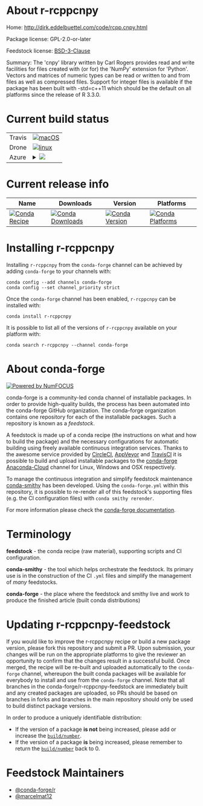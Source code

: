 About r-rcppcnpy
================

Home: http://dirk.eddelbuettel.com/code/rcpp.cnpy.html

Package license: GPL-2.0-or-later

Feedstock license: [BSD-3-Clause](https://github.com/conda-forge/r-rcppcnpy-feedstock/blob/master/LICENSE.txt)

Summary: The 'cnpy' library written by Carl Rogers provides read and write facilities for files created with (or for) the 'NumPy' extension for 'Python'. Vectors and matrices of numeric types can be read or written to and from files as well as compressed files. Support for integer files is available if the package has been built with -std=c++11 which should be the default on all platforms since the release of R 3.3.0.

Current build status
====================


<table><tr>
    <td>Travis</td>
    <td>
      <a href="https://travis-ci.com/conda-forge/r-rcppcnpy-feedstock">
        <img alt="macOS" src="https://img.shields.io/travis/com/conda-forge/r-rcppcnpy-feedstock/master.svg?label=macOS">
      </a>
    </td>
  </tr><tr>
    <td>Drone</td>
    <td>
      <a href="https://cloud.drone.io/conda-forge/r-rcppcnpy-feedstock">
        <img alt="linux" src="https://img.shields.io/drone/build/conda-forge/r-rcppcnpy-feedstock/master.svg?label=Linux">
      </a>
    </td>
  </tr>
    
  <tr>
    <td>Azure</td>
    <td>
      <details>
        <summary>
          <a href="https://dev.azure.com/conda-forge/feedstock-builds/_build/latest?definitionId=3472&branchName=master">
            <img src="https://dev.azure.com/conda-forge/feedstock-builds/_apis/build/status/r-rcppcnpy-feedstock?branchName=master">
          </a>
        </summary>
        <table>
          <thead><tr><th>Variant</th><th>Status</th></tr></thead>
          <tbody><tr>
              <td>linux_64_r_base3.6</td>
              <td>
                <a href="https://dev.azure.com/conda-forge/feedstock-builds/_build/latest?definitionId=3472&branchName=master">
                  <img src="https://dev.azure.com/conda-forge/feedstock-builds/_apis/build/status/r-rcppcnpy-feedstock?branchName=master&jobName=linux&configuration=linux_64_r_base3.6" alt="variant">
                </a>
              </td>
            </tr><tr>
              <td>linux_64_r_base4.0</td>
              <td>
                <a href="https://dev.azure.com/conda-forge/feedstock-builds/_build/latest?definitionId=3472&branchName=master">
                  <img src="https://dev.azure.com/conda-forge/feedstock-builds/_apis/build/status/r-rcppcnpy-feedstock?branchName=master&jobName=linux&configuration=linux_64_r_base4.0" alt="variant">
                </a>
              </td>
            </tr><tr>
              <td>linux_aarch64_r_base3.6</td>
              <td>
                <a href="https://dev.azure.com/conda-forge/feedstock-builds/_build/latest?definitionId=3472&branchName=master">
                  <img src="https://dev.azure.com/conda-forge/feedstock-builds/_apis/build/status/r-rcppcnpy-feedstock?branchName=master&jobName=linux&configuration=linux_aarch64_r_base3.6" alt="variant">
                </a>
              </td>
            </tr><tr>
              <td>linux_aarch64_r_base4.0</td>
              <td>
                <a href="https://dev.azure.com/conda-forge/feedstock-builds/_build/latest?definitionId=3472&branchName=master">
                  <img src="https://dev.azure.com/conda-forge/feedstock-builds/_apis/build/status/r-rcppcnpy-feedstock?branchName=master&jobName=linux&configuration=linux_aarch64_r_base4.0" alt="variant">
                </a>
              </td>
            </tr><tr>
              <td>linux_ppc64le_r_base3.6</td>
              <td>
                <a href="https://dev.azure.com/conda-forge/feedstock-builds/_build/latest?definitionId=3472&branchName=master">
                  <img src="https://dev.azure.com/conda-forge/feedstock-builds/_apis/build/status/r-rcppcnpy-feedstock?branchName=master&jobName=linux&configuration=linux_ppc64le_r_base3.6" alt="variant">
                </a>
              </td>
            </tr><tr>
              <td>linux_ppc64le_r_base4.0</td>
              <td>
                <a href="https://dev.azure.com/conda-forge/feedstock-builds/_build/latest?definitionId=3472&branchName=master">
                  <img src="https://dev.azure.com/conda-forge/feedstock-builds/_apis/build/status/r-rcppcnpy-feedstock?branchName=master&jobName=linux&configuration=linux_ppc64le_r_base4.0" alt="variant">
                </a>
              </td>
            </tr><tr>
              <td>osx_64_r_base3.6</td>
              <td>
                <a href="https://dev.azure.com/conda-forge/feedstock-builds/_build/latest?definitionId=3472&branchName=master">
                  <img src="https://dev.azure.com/conda-forge/feedstock-builds/_apis/build/status/r-rcppcnpy-feedstock?branchName=master&jobName=osx&configuration=osx_64_r_base3.6" alt="variant">
                </a>
              </td>
            </tr><tr>
              <td>osx_64_r_base4.0</td>
              <td>
                <a href="https://dev.azure.com/conda-forge/feedstock-builds/_build/latest?definitionId=3472&branchName=master">
                  <img src="https://dev.azure.com/conda-forge/feedstock-builds/_apis/build/status/r-rcppcnpy-feedstock?branchName=master&jobName=osx&configuration=osx_64_r_base4.0" alt="variant">
                </a>
              </td>
            </tr><tr>
              <td>osx_arm64</td>
              <td>
                <a href="https://dev.azure.com/conda-forge/feedstock-builds/_build/latest?definitionId=3472&branchName=master">
                  <img src="https://dev.azure.com/conda-forge/feedstock-builds/_apis/build/status/r-rcppcnpy-feedstock?branchName=master&jobName=osx&configuration=osx_arm64_" alt="variant">
                </a>
              </td>
            </tr><tr>
              <td>win_64_r_base3.6</td>
              <td>
                <a href="https://dev.azure.com/conda-forge/feedstock-builds/_build/latest?definitionId=3472&branchName=master">
                  <img src="https://dev.azure.com/conda-forge/feedstock-builds/_apis/build/status/r-rcppcnpy-feedstock?branchName=master&jobName=win&configuration=win_64_r_base3.6" alt="variant">
                </a>
              </td>
            </tr><tr>
              <td>win_64_r_base4.0</td>
              <td>
                <a href="https://dev.azure.com/conda-forge/feedstock-builds/_build/latest?definitionId=3472&branchName=master">
                  <img src="https://dev.azure.com/conda-forge/feedstock-builds/_apis/build/status/r-rcppcnpy-feedstock?branchName=master&jobName=win&configuration=win_64_r_base4.0" alt="variant">
                </a>
              </td>
            </tr>
          </tbody>
        </table>
      </details>
    </td>
  </tr>
</table>

Current release info
====================

| Name | Downloads | Version | Platforms |
| --- | --- | --- | --- |
| [![Conda Recipe](https://img.shields.io/badge/recipe-r--rcppcnpy-green.svg)](https://anaconda.org/conda-forge/r-rcppcnpy) | [![Conda Downloads](https://img.shields.io/conda/dn/conda-forge/r-rcppcnpy.svg)](https://anaconda.org/conda-forge/r-rcppcnpy) | [![Conda Version](https://img.shields.io/conda/vn/conda-forge/r-rcppcnpy.svg)](https://anaconda.org/conda-forge/r-rcppcnpy) | [![Conda Platforms](https://img.shields.io/conda/pn/conda-forge/r-rcppcnpy.svg)](https://anaconda.org/conda-forge/r-rcppcnpy) |

Installing r-rcppcnpy
=====================

Installing `r-rcppcnpy` from the `conda-forge` channel can be achieved by adding `conda-forge` to your channels with:

```
conda config --add channels conda-forge
conda config --set channel_priority strict
```

Once the `conda-forge` channel has been enabled, `r-rcppcnpy` can be installed with:

```
conda install r-rcppcnpy
```

It is possible to list all of the versions of `r-rcppcnpy` available on your platform with:

```
conda search r-rcppcnpy --channel conda-forge
```


About conda-forge
=================

[![Powered by NumFOCUS](https://img.shields.io/badge/powered%20by-NumFOCUS-orange.svg?style=flat&colorA=E1523D&colorB=007D8A)](http://numfocus.org)

conda-forge is a community-led conda channel of installable packages.
In order to provide high-quality builds, the process has been automated into the
conda-forge GitHub organization. The conda-forge organization contains one repository
for each of the installable packages. Such a repository is known as a *feedstock*.

A feedstock is made up of a conda recipe (the instructions on what and how to build
the package) and the necessary configurations for automatic building using freely
available continuous integration services. Thanks to the awesome service provided by
[CircleCI](https://circleci.com/), [AppVeyor](https://www.appveyor.com/)
and [TravisCI](https://travis-ci.com/) it is possible to build and upload installable
packages to the [conda-forge](https://anaconda.org/conda-forge)
[Anaconda-Cloud](https://anaconda.org/) channel for Linux, Windows and OSX respectively.

To manage the continuous integration and simplify feedstock maintenance
[conda-smithy](https://github.com/conda-forge/conda-smithy) has been developed.
Using the ``conda-forge.yml`` within this repository, it is possible to re-render all of
this feedstock's supporting files (e.g. the CI configuration files) with ``conda smithy rerender``.

For more information please check the [conda-forge documentation](https://conda-forge.org/docs/).

Terminology
===========

**feedstock** - the conda recipe (raw material), supporting scripts and CI configuration.

**conda-smithy** - the tool which helps orchestrate the feedstock.
                   Its primary use is in the construction of the CI ``.yml`` files
                   and simplify the management of *many* feedstocks.

**conda-forge** - the place where the feedstock and smithy live and work to
                  produce the finished article (built conda distributions)


Updating r-rcppcnpy-feedstock
=============================

If you would like to improve the r-rcppcnpy recipe or build a new
package version, please fork this repository and submit a PR. Upon submission,
your changes will be run on the appropriate platforms to give the reviewer an
opportunity to confirm that the changes result in a successful build. Once
merged, the recipe will be re-built and uploaded automatically to the
`conda-forge` channel, whereupon the built conda packages will be available for
everybody to install and use from the `conda-forge` channel.
Note that all branches in the conda-forge/r-rcppcnpy-feedstock are
immediately built and any created packages are uploaded, so PRs should be based
on branches in forks and branches in the main repository should only be used to
build distinct package versions.

In order to produce a uniquely identifiable distribution:
 * If the version of a package **is not** being increased, please add or increase
   the [``build/number``](https://docs.conda.io/projects/conda-build/en/latest/resources/define-metadata.html#build-number-and-string).
 * If the version of a package **is** being increased, please remember to return
   the [``build/number``](https://docs.conda.io/projects/conda-build/en/latest/resources/define-metadata.html#build-number-and-string)
   back to 0.

Feedstock Maintainers
=====================

* [@conda-forge/r](https://github.com/conda-forge/r/)
* [@marcelmat12](https://github.com/marcelmat12/)

